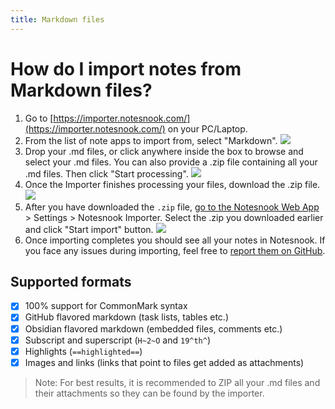 ```yaml
---
title: Markdown files
---
```


# How do I import notes from Markdown files?

1. Go to [https://importer.notesnook.com/](https://importer.notesnook.com/) on your PC/Laptop.
2. From the list of note apps to import from, select "Markdown".
   ![](/static/markdown-importer/1.png)
3. Drop your .md files, or click anywhere inside the box to browse and select your .md files. You can also provide a .zip file containing all your .md files. Then click "Start processing".
   ![](/static/markdown-importer/2.png)
4. Once the Importer finishes processing your files, download the .zip file.
   ![](/static/import-ready.png)
5. After you have downloaded the `.zip` file, [go to the Notesnook Web App](https://app.notesnook.com/) > Settings > Notesnook Importer. Select the .zip you downloaded earlier and click "Start import" button.
   ![](/static/import-zip-app.png)
6. Once importing completes you should see all your notes in Notesnook. If you face any issues during importing, feel free to [report them on GitHub](https://github.com/streetwriters/notesnook-importer).

## Supported formats

- [x] 100% support for CommonMark syntax
- [x] GitHub flavored markdown (task lists, tables etc.)
- [x] Obsidian flavored markdown (embedded files, comments etc.)
- [x] Subscript and superscript (`H~2~O` and `19^th^`)
- [x] Highlights (`==highlighted==`)
- [x] Images and links (links that point to files get added as attachments)

> Note: For best results, it is recommended to ZIP all your .md files and their attachments so they can be found by the importer.
